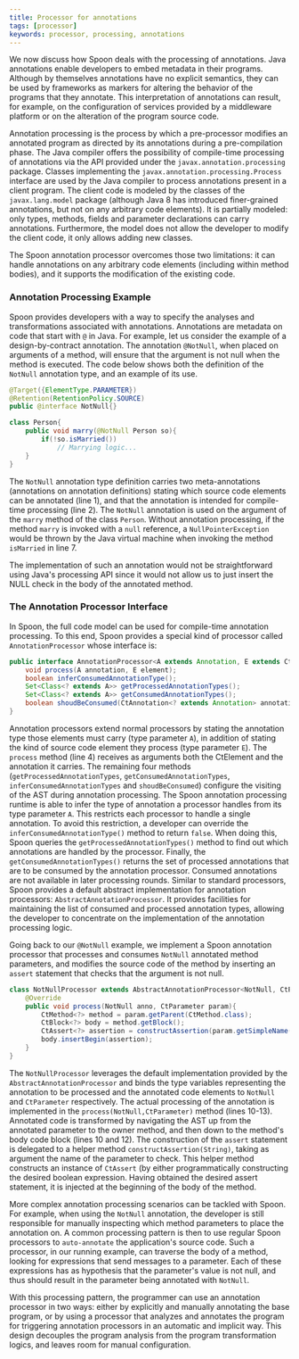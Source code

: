 ```yaml
---
title: Processor for annotations
tags: [processor]
keywords: processor, processing, annotations
---
```


We now discuss how Spoon deals with the processing of annotations. 
Java annotations enable developers to embed metadata in their programs. 
Although by themselves annotations have no explicit semantics, they can 
be used by frameworks as markers for altering the behavior of the programs 
that they annotate. This interpretation of annotations can result, for 
example, on the configuration of services provided by a middleware 
platform or on the alteration of the program source code. 

Annotation processing is the process by which a pre-processor modifies an 
annotated program as directed by its annotations during a pre-compilation phase.
The Java compiler offers the possibility of compile-time processing of annotations 
via the API provided under the `javax.annotation.processing` package. Classes 
implementing the `javax.annotation.processing.Process` interface are used by the 
Java compiler to process annotations present in a client program. 
The client code is modeled by the classes of the `javax.lang.model` package 
(although Java 8 has introduced finer-grained annotations, but not on any 
arbitrary code elements). It is partially modeled: only types, methods, fields and 
parameter declarations can carry annotations. Furthermore, the model does not allow 
the developer to modify the client code, it only allows adding new classes.

The Spoon annotation processor overcomes those two limitations: it can handle 
annotations on any arbitrary code elements (including within method bodies), and it 
supports the modification of the existing code.


### Annotation Processing Example

Spoon provides developers with a way to specify the analyses and transformations 
associated with annotations. Annotations are metadata on code that start with `@` in Java.
For example, let us consider the example of a design-by-contract  annotation. 
The annotation `@NotNull`, when placed on arguments of a method, will ensure that the argument 
is not null when the method is executed. The code below shows both the definition of the 
`NotNull` annotation type, and an example of its use.

```java
@Target({ElementType.PARAMETER})
@Retention(RetentionPolicy.SOURCE)
public @interface NotNull{}

class Person{
	public void marry(@NotNull Person so){
		if(!so.isMarried())
			// Marrying logic...
	}
}
```

The `NotNull` annotation type definition carries two meta-annotations (annotations on annotation 
definitions) stating which source code elements can be annotated (line 1), and that the annotation 
is intended for compile-time processing (line 2). The `NotNull` annotation is used on the argument 
of the `marry` method of the class `Person`. Without annotation processing, if the method `marry` 
is invoked with a `null` reference, a `NullPointerException` would be thrown by the Java virtual 
machine when invoking the method `isMarried` in line 7.

The implementation of such an annotation would not be straightforward using Java's processing API 
since it would not allow us to just insert the NULL check in the body of the annotated method. 


### The Annotation Processor Interface

In Spoon, the full code model can be used  for compile-time annotation processing. To this end, 
Spoon provides a special kind of processor called `AnnotationProcessor` whose interface is:

```java
public interface AnnotationProcessor<A extends Annotation, E extends CtElement> extends Processor<E> {
	void process(A annotation, E element);
	boolean inferConsumedAnnotationType();
	Set<Class<? extends A>> getProcessedAnnotationTypes();
	Set<Class<? extends A>> getConsumedAnnotationTypes();
	boolean shoudBeConsumed(CtAnnotation<? extends Annotation> annotation);
}
```

Annotation processors extend normal processors by stating the annotation type those elements must 
carry (type parameter `A`), in addition of stating the kind of source code element they process 
(type parameter `E`). The `process` method (line 4) receives as arguments both the CtElement and the 
annotation it carries. The remaining four methods (`getProcessedAnnotationTypes`, `getConsumedAnnotationTypes`, 
`inferConsumedAnnotationTypes` and `shoudBeConsumed`) configure the visiting of the AST during annotation 
processing. The Spoon annotation processing runtime is able to infer the type of annotation a processor 
handles from its type parameter `A`. This restricts each processor to handle a single annotation. To avoid this 
restriction, a developer can override the `inferConsumedAnnotationType()` method to return `false`. When doing 
this, Spoon queries the `getProcessedAnnotationTypes()` method to find out which annotations are handled by the 
processor. Finally, the `getConsumedAnnotationTypes()` returns the set of processed annotations that are to be 
consumed by the annotation processor. Consumed annotations are not available in later processing rounds. 
Similar to standard processors, Spoon provides a default abstract implementation for annotation processors: 
`AbstractAnnotationProcessor`. It provides facilities for maintaining the list of consumed and processed annotation 
types, allowing the developer to concentrate on the implementation of the annotation processing logic. 

Going back to our `@NotNull` example, we implement a Spoon annotation processor that processes and consumes 
`NotNull` annotated method parameters, and modifies the source code of the method by inserting an `assert` statement 
that checks that the argument is not null. 

```java
class NotNullProcessor extends AbstractAnnotationProcessor<NotNull, CtParameter> {
	@Override
	public void process(NotNull anno, CtParameter param){
		CtMethod<?> method = param.getParent(CtMethod.class);
		CtBlock<?> body = method.getBlock();
		CtAssert<?> assertion = constructAssertion(param.getSimpleName());
		body.insertBegin(assertion);
	}
}
```

The `NotNullProcessor` leverages the default implementation provided by the `AbstractAnnotationProcessor` and binds the 
type variables representing the annotation to be processed and the annotated code elements to `NotNull` and `CtParameter` 
respectively. The actual processing of the annotation is implemented in the `process(NotNull,CtParameter)` method 
(lines 10-13). Annotated code is transformed by navigating the AST up from the annotated parameter to the owner method, 
and then down to the method's body code block (lines 10 and 12). The construction of the `assert` statement is delegated 
to a helper method `constructAssertion(String)`, taking as argument the name of the parameter to check. This helper method 
constructs an instance of `CtAssert` (by either programmatically constructing the desired boolean expression. Having obtained 
the desired assert statement, it is injected at the beginning of the body of the method. 

More complex annotation processing scenarios can be tackled with Spoon. For example, when using the `NotNull` annotation, 
the developer is still responsible for manually inspecting which method parameters to place the annotation on. 
A common processing pattern is then to use regular Spoon processors to `auto-annotate` the application's source code. 
Such a processor, in our running example, can traverse the body of a method, looking for expressions that send messages 
to a parameter. Each of these expressions  has as hypothesis that the parameter's value is not null, and thus should result 
in the parameter being annotated with `NotNull`.

With this processing pattern, the programmer can use an annotation processor in two ways: either by explicitly and manually 
annotating the base program, or by using a processor that analyzes and annotates the program for triggering annotation processors 
in an automatic and implicit way. This design decouples the program analysis from the program transformation logics, and leaves 
room for manual configuration.
